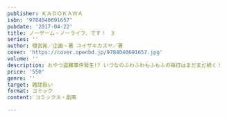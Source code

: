 ```yaml
---
publisher: ＫＡＤＯＫＡＷＡ
isbn: '9784040691657'
pubdate: '2017-04-22'
title: ノーゲーム・ノーライフ、です！　3
series: ''
author: 榎宮祐／企画・著 ユイザキカズヤ／著
cover: 'https://cover.openbd.jp/9784040691657.jpg'
volume: ''
description: おやつ盗難事件発生!? いづなのふわふわもふもふの毎日はまだまだ続く！
price: '550'
genre: ''
target: 雑誌扱い
format: コミック
content: コミックス・劇画

---
```

